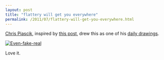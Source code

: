 ```yaml
---
layout: post
title: "flattery will get you everywhere"
permalink: /2011/07/flattery-will-get-you-everywhere.html
---
```


<p><a href="http://chrispiascik.com/">Chris Piascik</a>, inspired by <a href="http://www.sippey.com/2010/11/even-if-its-fake-its-real.html">this post</a>, drew this as one of his <a href="http://chrispiascik.com/category/daily-drawings/">daily drawings</a>.</p>

<p><a style="display: inline;" href="http://chrispiascik.com/daily-drawings/even-if-its-fake/"><img class="asset  asset-image at-xid-6a00d8341c4f5f53ef01539019d945970b" alt="Even-fake-real" title="Even-fake-real" src="https://sippey.typepad.com/.a/6a00d8341c4f5f53ef01539019d945970b-500wi" /></a></p>

<p>Love it.</p>




